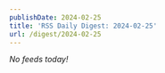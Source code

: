 ```yaml
---
publishDate: 2024-02-25
title: 'RSS Daily Digest: 2024-02-25'
url: /digest/2024-02-25
---
```


_No feeds today!_
